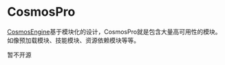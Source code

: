 CosmosPro
=========

[CosmosEngine](https://github.com/Cosmosbox/CosmosEngine "CosmosEngine")基于模块化的设计，CosmosPro就是包含大量高可用性的模块。如像预加载模块、技能模块、资源依赖模块等等。

暂不开源
